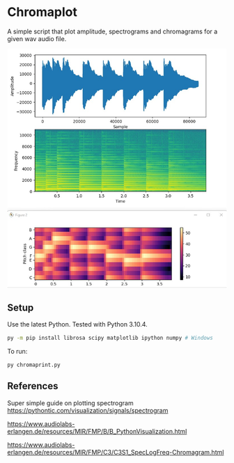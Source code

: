 # Chromaplot

A simple script that plot amplitude, spectrograms and chromagrams for a given wav audio file. 

![screenshot](resources/Screenshot.jpg)

## Setup 

Use the latest Python. Tested with Python 3.10.4.
```bash
py -m pip install librosa scipy matplotlib ipython numpy # Windows
```
To run:
```
py chromaprint.py 
```


## References

Super simple guide on plotting spectrogram
https://pythontic.com/visualization/signals/spectrogram

https://www.audiolabs-erlangen.de/resources/MIR/FMP/B/B_PythonVisualization.html

https://www.audiolabs-erlangen.de/resources/MIR/FMP/C3/C3S1_SpecLogFreq-Chromagram.html